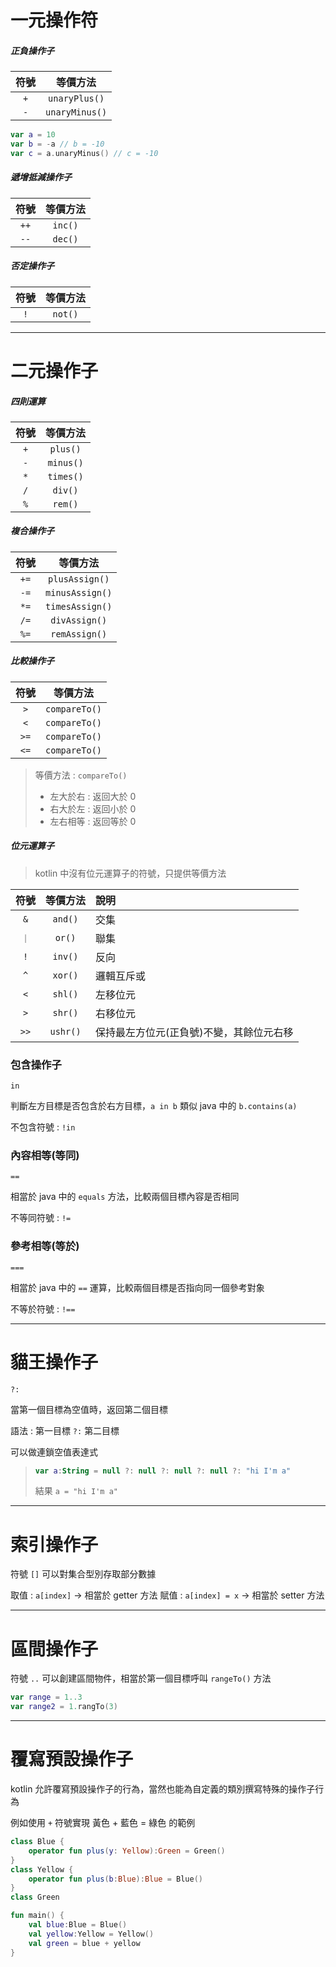 # 一元操作符

##### 正負操作子 

|符號|等價方法|
|:--:|:--:|
|`+`|`unaryPlus()`|
|`-`|`unaryMinus()`|

```kotlin
var a = 10
var b = -a // b = -10
var c = a.unaryMinus() // c = -10
```

##### 遞增抵減操作子

|符號|等價方法|
|:--:|:--:|
| `++`|`inc()`|
|`--`|`dec()`|

##### 否定操作子

|符號|等價方法|
|:--:|:--:|
|`!`|`not()`|

---

# 二元操作子

##### 四則運算

|符號|等價方法|
|:--:|:--:|
|`+`|`plus()`|
|`-`|`minus()`|
|`*`|`times()`|
|`/`|`div()`|
|`%`|`rem()`|

##### 複合操作子

|符號|等價方法|
|:--:|:--:|
|`+=`|`plusAssign()`|
|`-=`|`minusAssign()`|
|`*=`|`timesAssign()`|
|`/=`|`divAssign()`|
|`%=`|`remAssign()`|

##### 比較操作子

|符號|等價方法|
|:--:|:--:|
|`>`|`compareTo()`|
|`<`|`compareTo()`|
|`>=`|`compareTo()`|
|`<=`|`compareTo()`|

> 等價方法 : `compareTo()`
>	- 左大於右 : 返回大於 0
>	- 右大於左 : 返回小於 0
>	- 左右相等 : 返回等於 0

##### 位元運算子

> kotlin 中沒有位元運算子的符號，只提供等價方法

|符號|等價方法|說明|
|:--:|:--:|:--|
|`&`|`and()`|交集|
|`｜`|`or()`|聯集|
|`!`|`inv()`|反向|
|`^`|`xor()`|邏輯互斥或|
|`<`|`shl()`|左移位元|
|`>`|`shr()`|右移位元|
|`>>`|`ushr()`|保持最左方位元(正負號)不變，其餘位元右移|

### 包含操作子

`in` 

判斷左方目標是否包含於右方目標，`a in b` 類似 java 中的 `b.contains(a)`

不包含符號 : `!in`

### 內容相等(等同)

`==` 

相當於 java 中的 `equals` 方法，比較兩個目標內容是否相同

不等同符號 : `!=`


### 參考相等(等於)

`===` 

相當於 java 中的 `==` 運算，比較兩個目標是否指向同一個參考對象

不等於符號 : `!==`

---

# 貓王操作子

`?:`

當第一個目標為空值時，返回第二個目標

語法 : 第一目標 `?:` 第二目標

可以做連鎖空值表達式

> ```kotlin
> var a:String = null ?: null ?: null ?: null ?: "hi I'm a"
> ```
> 結果 `a = "hi I'm a"`

---

# 索引操作子

符號 `[]` 可以對集合型別存取部分數據

取值 : `a[index]` -> 相當於 getter 方法
賦值 : `a[index] = x` -> 相當於 setter 方法

---

# 區間操作子

符號 `..` 可以創建區間物件，相當於第一個目標呼叫 `rangeTo()` 方法

```kotlin
var range = 1..3
var range2 = 1.rangTo(3)
```

---

# 覆寫預設操作子

kotlin 允許覆寫預設操作子的行為，當然也能為自定義的類別撰寫特殊的操作子行為

例如使用 `+` 符號實現 黃色 + 藍色 = 綠色 的範例

```kotlin
class Blue {
	operator fun plus(y: Yellow):Green = Green()
}
class Yellow {
	operator fun plus(b:Blue):Blue = Blue()
}
class Green

fun main() {
	val blue:Blue = Blue()
	val yellow:Yellow = Yellow()
	val green = blue + yellow
}
```